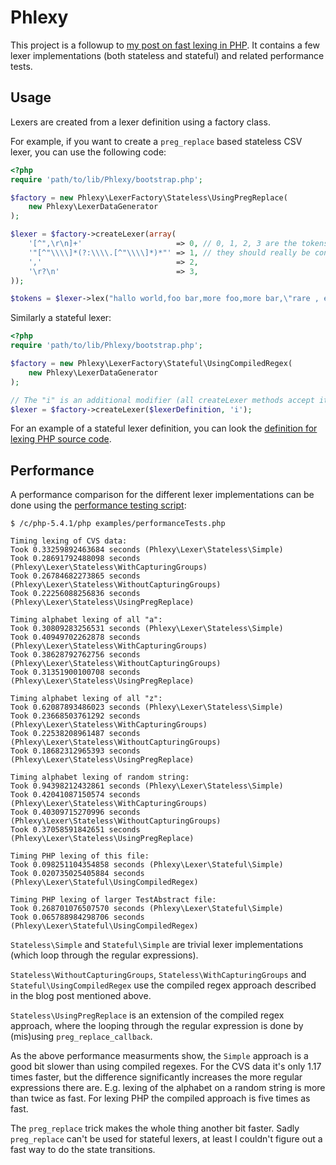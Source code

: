 Phlexy
======

This project is a followup to [my post on fast lexing in PHP][lexing_blog_post]. It contains a few lexer implementations
(both stateless and stateful) and related performance tests.

Usage
-----

Lexers are created from a lexer definition using a factory class.

For example, if you want to create a `preg_replace` based stateless CSV lexer, you can use the following code:

```php
<?php
require 'path/to/lib/Phlexy/bootstrap.php';

$factory = new Phlexy\LexerFactory\Stateless\UsingPregReplace(
    new Phlexy\LexerDataGenerator
);

$lexer = $factory->createLexer(array(
    '[^",\r\n]+'                     => 0, // 0, 1, 2, 3 are the tokens
    '"[^"\\\\]*(?:\\\\.[^"\\\\]*)*"' => 1, // they should really be constants
    ','                              => 2,
    '\r?\n'                          => 3,
));

$tokens = $lexer->lex("hallo world,foo bar,more foo,more bar,\"rare , escape\",some more,stuff\n...");
```

Similarly a stateful lexer:

```php
<?php
require 'path/to/lib/Phlexy/bootstrap.php';

$factory = new Phlexy\LexerFactory\Stateful\UsingCompiledRegex(
    new Phlexy\LexerDataGenerator
);

// The "i" is an additional modifier (all createLexer methods accept it)
$lexer = $factory->createLexer($lexerDefinition, 'i');
```

For an example of a stateful lexer definition, you can look the [definition for lexing PHP source
code][php_lexer_definition].

Performance
-----------

A performance comparison for the different lexer implementations can be done using the [performance testing
script][performance_test_file]:

    $ /c/php-5.4.1/php examples/performanceTests.php

    Timing lexing of CVS data:
    Took 0.33259892463684 seconds (Phlexy\Lexer\Stateless\Simple)
    Took 0.28691792488098 seconds (Phlexy\Lexer\Stateless\WithCapturingGroups)
    Took 0.26784682273865 seconds (Phlexy\Lexer\Stateless\WithoutCapturingGroups)
    Took 0.22256088256836 seconds (Phlexy\Lexer\Stateless\UsingPregReplace)

    Timing alphabet lexing of all "a":
    Took 0.30809283256531 seconds (Phlexy\Lexer\Stateless\Simple)
    Took 0.40949702262878 seconds (Phlexy\Lexer\Stateless\WithCapturingGroups)
    Took 0.38628792762756 seconds (Phlexy\Lexer\Stateless\WithoutCapturingGroups)
    Took 0.31351900100708 seconds (Phlexy\Lexer\Stateless\UsingPregReplace)

    Timing alphabet lexing of all "z":
    Took 0.62087893486023 seconds (Phlexy\Lexer\Stateless\Simple)
    Took 0.23668503761292 seconds (Phlexy\Lexer\Stateless\WithCapturingGroups)
    Took 0.22538208961487 seconds (Phlexy\Lexer\Stateless\WithoutCapturingGroups)
    Took 0.18682312965393 seconds (Phlexy\Lexer\Stateless\UsingPregReplace)

    Timing alphabet lexing of random string:
    Took 0.94398212432861 seconds (Phlexy\Lexer\Stateless\Simple)
    Took 0.42041087150574 seconds (Phlexy\Lexer\Stateless\WithCapturingGroups)
    Took 0.40309715270996 seconds (Phlexy\Lexer\Stateless\WithoutCapturingGroups)
    Took 0.37058591842651 seconds (Phlexy\Lexer\Stateless\UsingPregReplace)

    Timing PHP lexing of this file:
    Took 0.098251104354858 seconds (Phlexy\Lexer\Stateful\Simple)
    Took 0.020735025405884 seconds (Phlexy\Lexer\Stateful\UsingCompiledRegex)

    Timing PHP lexing of larger TestAbstract file:
    Took 0.268701076507570 seconds (Phlexy\Lexer\Stateful\Simple)
    Took 0.065788984298706 seconds (Phlexy\Lexer\Stateful\UsingCompiledRegex)

`Stateless\Simple` and `Stateful\Simple` are trivial lexer implementations (which loop through the regular expressions).

`Stateless\WithoutCapturingGroups`, `Stateless\WithCapturingGroups` and `Stateful\UsingCompiledRegex` use the compiled
regex approach described in the blog post mentioned above.

`Stateless\UsingPregReplace` is an extension of the compiled regex approach, where the looping through the regular
expression is done by (mis)using `preg_replace_callback`.

As the above performance measurments show, the `Simple` approach is a good bit slower than using compiled regexes. For
the CVS data it's only 1.17 times faster, but the difference significantly increases the more regular expressions there
are. E.g. lexing of the alphabet on a random string is more than twice as fast. For lexing PHP the compiled approach
is five times as fast.

The `preg_replace` trick makes the whole thing another bit faster. Sadly `preg_replace` can't be used for stateful
lexers, at least I couldn't figure out a fast way to do the state transitions.

 [lexing_blog_post]: http://nikic.github.com/2011/10/23/Improving-lexing-performance-in-PHP.html
 [php_lexer_definition]: https://github.com/nikic/Phlexy/blob/master/examples/phpLexerDefinition.php
 [performance_test_file]: https://github.com/nikic/Phlexy/blob/master/examples/performanceTests.php